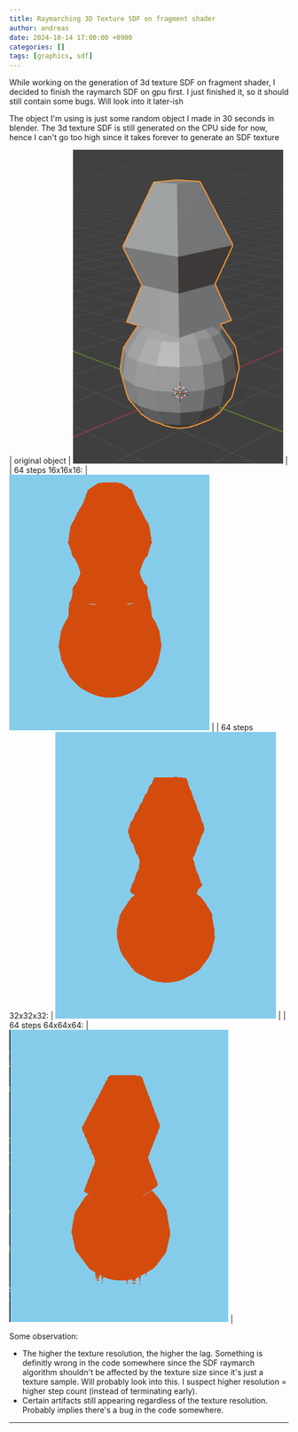 ```yaml
---
title: Raymarching 3D Texture SDF on fragment shader 
author: andreas
date: 2024-10-14 17:00:00 +0900
categories: []
tags: [graphics, sdf]
---
```

While working on the generation of 3d texture SDF on fragment shader, I decided to finish the raymarch SDF on gpu first. I just finished it, so it should still contain some bugs. Will look into it later-ish


The object I'm using is just some random object I made in 30 seconds in blender. The 3d texture SDF is still generated on the CPU side for now, hence I can't go too high since it takes forever to generate an SDF texture

| original object | ![Original object](../assets/img/post_img/2024-10-14-sdf-raymarch-on-gpu/original-model.png) |
| 64 steps 16x16x16: | ![16x16x16](../assets/img/post_img/2024-10-14-sdf-raymarch-on-gpu/16.png) | 
| 64 steps 32x32x32: | ![32x32x32](../assets/img/post_img/2024-10-14-sdf-raymarch-on-gpu/32.png) |
| 64 steps 64x64x64: | ![64x64x64](../assets/img/post_img/2024-10-14-sdf-raymarch-on-gpu/64.png) |

Some observation:
- The higher the texture resolution, the higher the lag. Something is definitly wrong in the code somewhere since the SDF raymarch algorithm shouldn't be affected by the texture size since it's just a texture sample. Will probably look into this. I suspect higher resolution = higher step count (instead of terminating early).  
- Certain artifacts still appearing regardless of the texture resolution. Probably implies there's a bug in the code somewhere.

---
